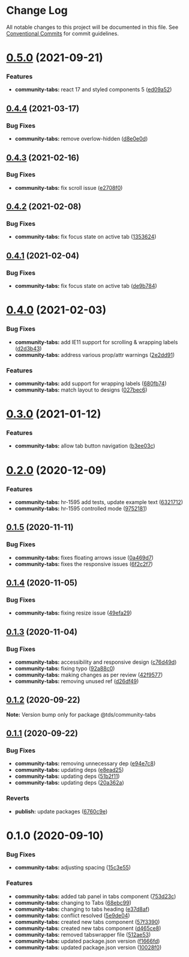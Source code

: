 # Change Log

All notable changes to this project will be documented in this file.
See [Conventional Commits](https://conventionalcommits.org) for commit guidelines.

# [0.5.0](https://github.com/telus/tds-community/compare/@tds/community-tabs@0.4.4...@tds/community-tabs@0.5.0) (2021-09-21)


### Features

* **community-tabs:** react 17 and styled components 5 ([ed09a52](https://github.com/telus/tds-community/commit/ed09a52d654f2abdacf5103c8dfd84bc0fafaca6))





## [0.4.4](https://github.com/telus/tds-community/compare/@tds/community-tabs@0.4.3...@tds/community-tabs@0.4.4) (2021-03-17)


### Bug Fixes

* **community-tabs:** remove overlow-hidden ([d8e0e0d](https://github.com/telus/tds-community/commit/d8e0e0d100bf88bbfe145be60e8ade1b43d822bd))





## [0.4.3](https://github.com/telus/tds-community/compare/@tds/community-tabs@0.4.2...@tds/community-tabs@0.4.3) (2021-02-16)


### Bug Fixes

* **community-tabs:** fix scroll issue ([e2708f0](https://github.com/telus/tds-community/commit/e2708f01aa8ed09183b6abb6e8524e0afb7dae95))





## [0.4.2](https://github.com/telus/tds-community/compare/@tds/community-tabs@0.4.1...@tds/community-tabs@0.4.2) (2021-02-08)


### Bug Fixes

* **community-tabs:** fix focus state on active tab ([1353624](https://github.com/telus/tds-community/commit/1353624925694d0368025ffa46f5f185cb0f3b31))





## [0.4.1](https://github.com/telus/tds-community/compare/@tds/community-tabs@0.4.0...@tds/community-tabs@0.4.1) (2021-02-04)


### Bug Fixes

* **community-tabs:** fix focus state on active tab ([de9b784](https://github.com/telus/tds-community/commit/de9b7842fb3eddbdc56e22fd59d34a19b91fcd79))





# [0.4.0](https://github.com/telus/tds-community/compare/@tds/community-tabs@0.3.0...@tds/community-tabs@0.4.0) (2021-02-03)


### Bug Fixes

* **community-tabs:** add IE11 support for scrolling & wrapping labels ([d2d3b43](https://github.com/telus/tds-community/commit/d2d3b43b9f4a042d4b44b37f4743ba70e0e30dd3))
* **community-tabs:** address various prop/attr warnings ([2e2dd91](https://github.com/telus/tds-community/commit/2e2dd911afb122b84953425a91f7e0e0507ffa2e))


### Features

* **community-tabs:** add support for wrapping labels ([680fb74](https://github.com/telus/tds-community/commit/680fb74c594316320daf801f52942600d54b84fe))
* **community-tabs:** match layout to designs ([027bec6](https://github.com/telus/tds-community/commit/027bec6291f07dd14218797021a89553f788fa4d))





# [0.3.0](https://github.com/telus/tds-community/compare/@tds/community-tabs@0.2.0...@tds/community-tabs@0.3.0) (2021-01-12)


### Features

* **community-tabs:** allow tab button navigation ([b3ee03c](https://github.com/telus/tds-community/commit/b3ee03cbcdd84c01568032a910bba2e0b9f3ed37))





# [0.2.0](https://github.com/telus/tds-community/compare/@tds/community-tabs@0.1.5...@tds/community-tabs@0.2.0) (2020-12-09)


### Features

* **community-tabs:** hr-1595 add tests, update example text ([6321712](https://github.com/telus/tds-community/commit/63217124fd268b36d9cdfcfc8ceddf9a51e7cae2))
* **community-tabs:** hr-1595 controlled mode ([9752181](https://github.com/telus/tds-community/commit/975218117201ad9d42a0f635df9d8a5f47424eac))





## [0.1.5](https://github.com/telus/tds-community/compare/@tds/community-tabs@0.1.4...@tds/community-tabs@0.1.5) (2020-11-11)


### Bug Fixes

* **community-tabs:** fixes floating arrows issue ([0a469d7](https://github.com/telus/tds-community/commit/0a469d7d7d1c8b6a807b5831aa9d13852c124a37))
* **community-tabs:** fixes the responsive issues ([6f2c2f7](https://github.com/telus/tds-community/commit/6f2c2f73db4b9d71faa80fb909c2aed7523356fb))





## [0.1.4](https://github.com/telus/tds-community/compare/@tds/community-tabs@0.1.3...@tds/community-tabs@0.1.4) (2020-11-05)


### Bug Fixes

* **community-tabs:** fixing resize issue ([49efa29](https://github.com/telus/tds-community/commit/49efa2979a16ce75399dac7995111057946b6c9e))





## [0.1.3](https://github.com/telus/tds-community/compare/@tds/community-tabs@0.1.2...@tds/community-tabs@0.1.3) (2020-11-04)


### Bug Fixes

* **community-tabs:** accessibility and responsive design ([c76d49d](https://github.com/telus/tds-community/commit/c76d49d817a9e06dd9bdd1acb38dbbb10499b03a))
* **community-tabs:** fixing typo ([92a88c0](https://github.com/telus/tds-community/commit/92a88c0c1d8db97e5da878cdf3d8855d82185a98))
* **community-tabs:** making changes as per review ([42f9577](https://github.com/telus/tds-community/commit/42f9577f8cc9b01a57f798e0439180297b1d5799))
* **community-tabs:** removing unused ref ([d26df49](https://github.com/telus/tds-community/commit/d26df49b4c85d1f145217f5c1557838c6d8e9e28))





## [0.1.2](https://github.com/telus/tds-community/compare/@tds/community-tabs@0.1.1...@tds/community-tabs@0.1.2) (2020-09-22)

**Note:** Version bump only for package @tds/community-tabs





## [0.1.1](https://github.com/telus/tds-community/compare/@tds/community-tabs@0.1.0...@tds/community-tabs@0.1.1) (2020-09-22)


### Bug Fixes

* **community-tabs:** removing unnecessary dep ([e94e7c8](https://github.com/telus/tds-community/commit/e94e7c8f1de7531b039dbff8282fd775c4d4f9c4))
* **community-tabs:** updating deps ([e8ead25](https://github.com/telus/tds-community/commit/e8ead25326af2283119eab2f5e88a49538e47bf7))
* **community-tabs:** updating deps ([51b2f11](https://github.com/telus/tds-community/commit/51b2f11282dd3a4b244916800e802e808869c939))
* **community-tabs:** updating deps ([20a362a](https://github.com/telus/tds-community/commit/20a362a4e0087807f144dd81880cfae3f040ed8e))


### Reverts

* **publish:** update packages ([6760c9e](https://github.com/telus/tds-community/commit/6760c9e97ddb564239f4bbd61b249e5f437938ff))





# 0.1.0 (2020-09-10)


### Bug Fixes

* **community-tabs:** adjusting spacing ([15c3e55](https://github.com/telus/tds-community/commit/15c3e5563810c438ffd259285237f9efa690ddaa))


### Features

* **community-tabs:** added tab panel in tabs component ([753d23c](https://github.com/telus/tds-community/commit/753d23caa1e5f4d057bf2511edab6652cc8d02e6))
* **community-tabs:** changing to Tabs ([68ebc99](https://github.com/telus/tds-community/commit/68ebc99b8ca968fae51943bf9b128ff38c913bf5))
* **community-tabs:** changing to tabs heading ([e37d8af](https://github.com/telus/tds-community/commit/e37d8aff7b62979d0eb9b8b12e4e81f657305489))
* **community-tabs:** conflict resolved ([5e9de04](https://github.com/telus/tds-community/commit/5e9de0478a0bfbaf6d86734f4a13717533773762))
* **community-tabs:** created new tabs component ([57f3390](https://github.com/telus/tds-community/commit/57f3390430cc40635fc4f4cc27daeb0f0349f572))
* **community-tabs:** created new tabs component ([d465ce8](https://github.com/telus/tds-community/commit/d465ce81e997986ffed46c28452fca4e074ac404))
* **community-tabs:** removed tabswrapper file ([512ae53](https://github.com/telus/tds-community/commit/512ae53f4565d47befb9bbe18545417f0074efd9))
* **community-tabs:** updated package.json version ([f1666fd](https://github.com/telus/tds-community/commit/f1666fd1cbf8aa55d407d01d2bac681a250e2940))
* **community-tabs:** updated package.json version ([10028f0](https://github.com/telus/tds-community/commit/10028f0a32c401b27f03350a78adec3d63b5c517))
